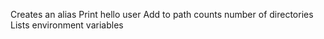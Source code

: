 Creates an alias
Print hello user
Add to path
counts number of directories
Lists environment variables
